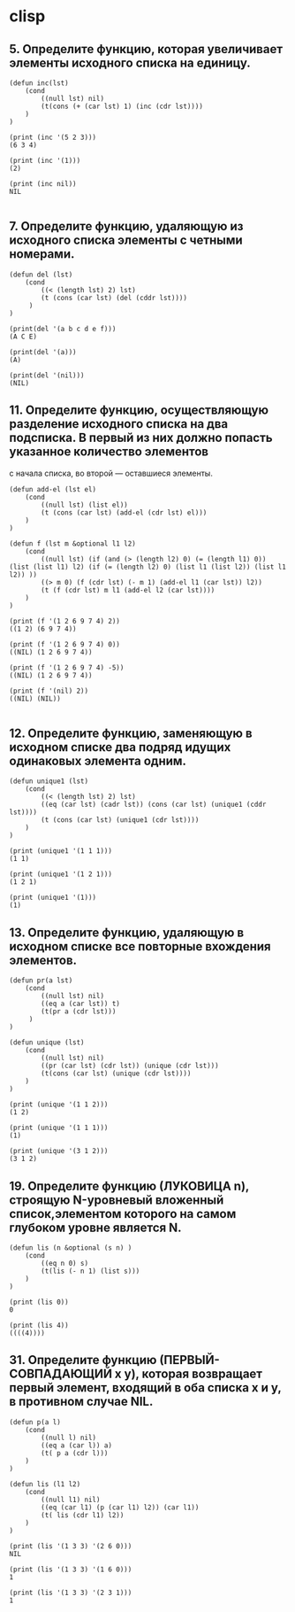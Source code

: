 # clisp

## 5. Определите функцию, которая увеличивает элементы исходного списка на единицу.

```
(defun inc(lst) 
	(cond 
        ((null lst) nil)
		(t(cons (+ (car lst) 1) (inc (cdr lst))))
	)
)

(print (inc '(5 2 3)))
(6 3 4)

(print (inc '(1)))
(2) 

(print (inc nil))
NIL
 
```

## 7. Определите функцию, удаляющую из исходного списка элементы с четными номерами.

```
(defun del (lst) 
    (cond 
        ((< (length lst) 2) lst) 
        (t (cons (car lst) (del (cddr lst))))
     )
) 

(print(del '(a b c d e f)))
(A C E) 

(print(del '(a)))
(A) 

(print(del '(nil)))
(NIL) 
```

## 11. Определите функцию, осуществляющую разделение исходного списка на два подсписка. В первый из них должно попасть указанное количество элементов
с начала списка, во второй — оставшиеся элементы.

```
(defun add-el (lst el)
    (cond 
        ((null lst) (list el))
        (t (cons (car lst) (add-el (cdr lst) el)))
    )
)

(defun f (lst m &optional l1 l2) 
    (cond 
        ((null lst) (if (and (> (length l2) 0) (= (length l1) 0)) (list (list l1) l2) (if (= (length l2) 0) (list l1 (list l2)) (list l1 l2)) ))
        ((> m 0) (f (cdr lst) (- m 1) (add-el l1 (car lst)) l2)) 
        (t (f (cdr lst) m l1 (add-el l2 (car lst)))) 
    ) 
) 

(print (f '(1 2 6 9 7 4) 2))
((1 2) (6 9 7 4))

(print (f '(1 2 6 9 7 4) 0))
((NIL) (1 2 6 9 7 4))

(print (f '(1 2 6 9 7 4) -5))
((NIL) (1 2 6 9 7 4)) 

(print (f '(nil) 2))
((NIL) (NIL)) 
 
```

## 12. Определите функцию, заменяющую в исходном списке два подряд идущих одинаковых элемента одним.

```
(defun unique1 (lst) 
    (cond 
        ((< (length lst) 2) lst) 
        ((eq (car lst) (cadr lst)) (cons (car lst) (unique1 (cddr lst)))) 
        (t (cons (car lst) (unique1 (cdr lst))))
    )
) 

(print (unique1 '(1 1 1)))
(1 1) 

(print (unique1 '(1 2 1)))
(1 2 1) 

(print (unique1 '(1)))
(1)

```

## 13. Определите функцию, удаляющую в исходном списке все повторные вхождения элементов.

```
(defun pr(a lst)
    (cond
        ((null lst) nil)
        ((eq a (car lst)) t)
        (t(pr a (cdr lst)))
     )
)

(defun unique (lst) 
    (cond 
        ((null lst) nil)
        ((pr (car lst) (cdr lst)) (unique (cdr lst))) 
        (t(cons (car lst) (unique (cdr lst))))
    ) 
)  

(print (unique '(1 1 2)))
(1 2)

(print (unique '(1 1 1)))
(1) 

(print (unique '(3 1 2)))
(3 1 2)

```

## 19. Определите функцию (ЛУКОВИЦА n), строящую N-уровневый вложенный список,элементом которого на самом глубоком уровне является N.

```
(defun lis (n &optional (s n) ) 
    (cond 
        ((eq n 0) s)
        (t(lis (- n 1) (list s)))
    ) 
) 

(print (lis 0))
0

(print (lis 4))
((((4))))
```

## 31. Определите функцию (ПЕРВЫЙ-СОВПАДАЮЩИЙ х у), которая возвращает первый элемент, входящий в оба списка х и у, в противном случае NIL.

```
(defun p(a l) 
    (cond 
        ((null l) nil) 
        ((eq a (car l)) a) 
        (t( p a (cdr l))) 
    ) 
) 

(defun lis (l1 l2) 
    (cond 
        ((null l1) nil) 
        ((eq (car l1) (p (car l1) l2)) (car l1)) 
        (t( lis (cdr l1) l2)) 
    ) 
) 

(print (lis '(1 3 3) '(2 6 0)))
NIL 

(print (lis '(1 3 3) '(1 6 0)))
1

(print (lis '(1 3 3) '(2 3 1)))
1
```
